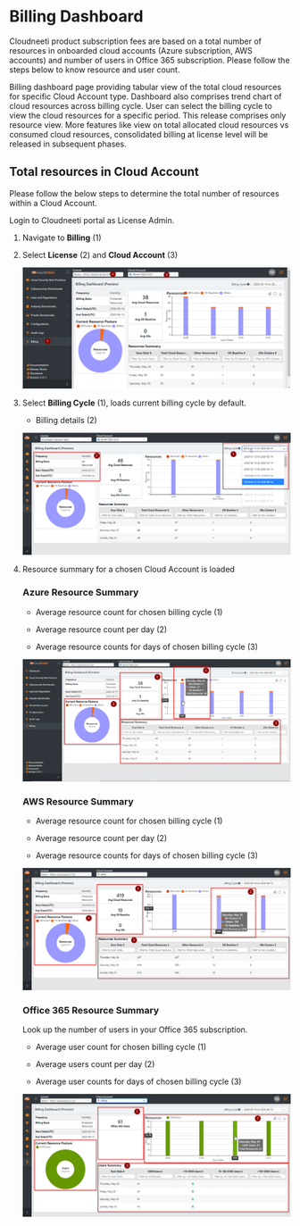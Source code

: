 Billing Dashboard
=================

Cloudneeti product subscription fees are based on a total number of resources in
onboarded cloud accounts (Azure subscription, AWS accounts) and number of users
in Office 365 subscription. Please follow the steps below to know resource
and user count. 

Billing dashboard page providing tabular view of the total cloud resources for specific Cloud Account type. Dashboard also comprises trend chart of cloud resources across billing cycle. User can select the billing cycle to view the cloud resources for a specific period. This release comprises only resource view. More features like view on total allocated cloud resources vs consumed cloud resources, consolidated billing at license level will be released in subsequent phases. 

Total resources in Cloud Account
--------------------------------

Please follow the below steps to determine the total number of resources within
a Cloud Account.

Login to Cloudneeti portal as License Admin.


1. Navigate to **Billing** (1)

2. Select **License** (2) and **Cloud Account** (3)

    ![Azure Resources](.././images/billingDashboard/azure_billingDashboard_AccountLevel.png#thumbnail)

3. Select **Billing Cycle** (1), loads current billing cycle by default.

    - Billing details (2)

    ![Azure Resources](.././images/billingDashboard/azure_billingDashboard_CycleDetails.png#thumbnail)

4. Resource summary for a chosen Cloud Account is loaded

    ### Azure Resource Summary

    - Average resource count for chosen billing cycle (1)

    - Average resource count per day (2)

    - Average resource counts for days of chosen billing cycle (3)

    ![Azure Resources](.././images/billingDashboard/azure_billingDashboard_ResourceSummary.png#thumbnail)


    ### AWS Resource Summary

    - Average resource count for chosen billing cycle (1)

    - Average resource count per day (2)

    - Average resource counts for days of chosen billing cycle (3)

    ![AWS Resources](.././images/billingDashboard/aws_billingDashboard_ResourceSummary.png#thumbnail)


    ### Office 365 Resource Summary
    
    Look up the number of users in your Office 365 subscription.

    - Average user count for chosen billing cycle (1)

    - Average users count per day (2)

    - Average user counts for days of chosen billing cycle (3)

    ![Office 365 Resources](.././images/billingDashboard/o365_billingDashboard_ResourceSummary.png#thumbnail)
